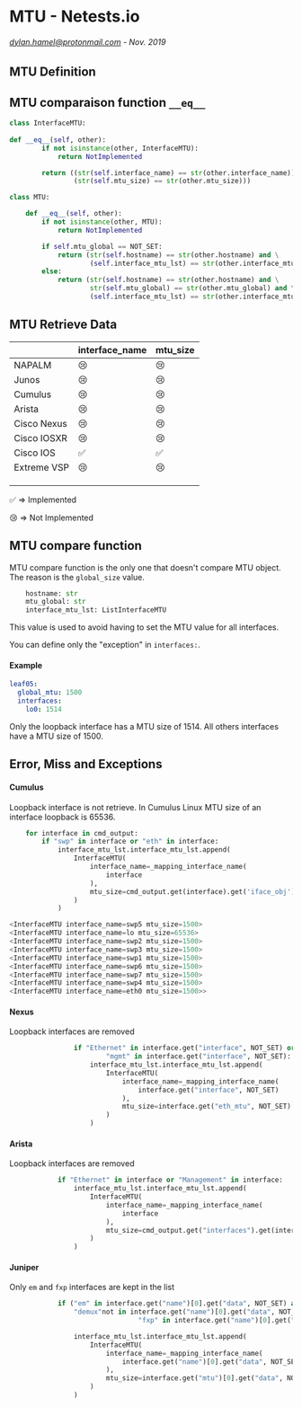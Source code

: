 # MTU - Netests.io
###### <dylan.hamel@protonmail.com> - Nov. 2019


## MTU Definition





## MTU comparaison function `__eq__`

```python
class InterfaceMTU:
  
def __eq__(self, other):
        if not isinstance(other, InterfaceMTU):
            return NotImplemented

        return ((str(self.interface_name) == str(other.interface_name)) and
                (str(self.mtu_size) == str(other.mtu_size)))
```



```python
class MTU:

    def __eq__(self, other):
        if not isinstance(other, MTU):
            return NotImplemented

        if self.mtu_global == NOT_SET:
            return (str(self.hostname) == str(other.hostname) and \
					(self.interface_mtu_lst) == str(other.interface_mtu_lst))
        else:
            return (str(self.hostname) == str(other.hostname) and \
					str(self.mtu_global) == str(other.mtu_global) and \
					(self.interface_mtu_lst) == str(other.interface_mtu_lst))
```




## MTU Retrieve Data

|             | interface_name     | mtu_size           |
| ----------- | ------------------ | ------------------ |
| NAPALM      | :cry:              | :cry:              |
| Junos       | :cry:              | :cry:              |
| Cumulus     | :cry:              | :cry:              |
| Arista      | :cry:              | :cry:              |
| Cisco Nexus | :cry:              | :cry:              |
| Cisco IOSXR | :cry:              | :cry:              |
| Cisco IOS   | :white_check_mark: | :white_check_mark: |
| Extreme VSP | :cry:              | :cry:              |
|             |                    |                    |
|             |                    |                    |
|             |                    |                    |

:white_check_mark: => Implemented​

:cry: => Not Implemented



## MTU compare function

MTU compare function is the only one that doesn't compare MTU object. The reason is the `global_size` value.

```python
    hostname: str
    mtu_global: str
    interface_mtu_lst: ListInterfaceMTU
```

This value is used to avoid having to set the MTU value for all interfaces.

You can define only the "exception" in `interfaces:`.

#### Example

```yaml
leaf05:
  global_mtu: 1500
  interfaces:
    lo0: 1514
```

Only the loopback interface has a MTU size of 1514. All others interfaces have a MTU size of 1500.



## Error, Miss and Exceptions

#### Cumulus

Loopback interface is not retrieve. In Cumulus Linux MTU size of an interface loopback is 65536.

```python
	for interface in cmd_output:
		if "swp" in interface or "eth" in interface:
			interface_mtu_lst.interface_mtu_lst.append(
				InterfaceMTU(
					interface_name=_mapping_interface_name(
						interface
					),
					mtu_size=cmd_output.get(interface).get('iface_obj').get('mtu', NOT_SET),
				)
			)
```

```python
<InterfaceMTU interface_name=swp5 mtu_size=1500>
<InterfaceMTU interface_name=lo mtu_size=65536>
<InterfaceMTU interface_name=swp2 mtu_size=1500>
<InterfaceMTU interface_name=swp3 mtu_size=1500>
<InterfaceMTU interface_name=swp1 mtu_size=1500>
<InterfaceMTU interface_name=swp6 mtu_size=1500>
<InterfaceMTU interface_name=swp7 mtu_size=1500>
<InterfaceMTU interface_name=swp4 mtu_size=1500>
<InterfaceMTU interface_name=eth0 mtu_size=1500>>
```

#### Nexus

Loopback interfaces are removed

```python
				if "Ethernet" in interface.get("interface", NOT_SET) or \
                        "mgmt" in interface.get("interface", NOT_SET):
					interface_mtu_lst.interface_mtu_lst.append(
						InterfaceMTU(
							interface_name=_mapping_interface_name(
								interface.get("interface", NOT_SET)
							),
							mtu_size=interface.get("eth_mtu", NOT_SET)
						)
					)
```

#### Arista

Loopback interfaces are removed

```python
			if "Ethernet" in interface or "Management" in interface:
				interface_mtu_lst.interface_mtu_lst.append(
					InterfaceMTU(
						interface_name=_mapping_interface_name(
							interface
						),
						mtu_size=cmd_output.get("interfaces").get(interface).get('mtu', NOT_SET)
					)
				)
```

#### Juniper

Only `em` and `fxp` interfaces are kept in the list

```python
			if ("em" in interface.get("name")[0].get("data", NOT_SET) and \
                "demux"not in interface.get("name")[0].get("data", NOT_SET)) or \
								"fxp" in interface.get("name")[0].get("data", NOT_SET):

				interface_mtu_lst.interface_mtu_lst.append(
					InterfaceMTU(
						interface_name=_mapping_interface_name(
							interface.get("name")[0].get("data", NOT_SET)
						),
						mtu_size=interface.get("mtu")[0].get("data", NOT_SET)
					)
				)
```


